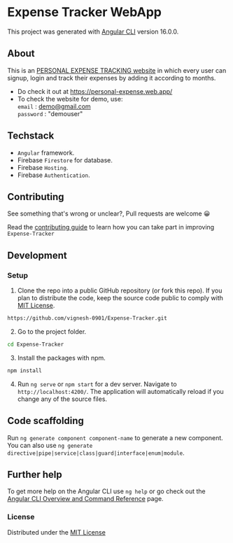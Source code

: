# Expense Tracker WebApp

This project was generated with [Angular CLI](https://github.com/angular/angular-cli) version 16.0.0.

## About

This is an [PERSONAL EXPENSE TRACKING website](https://personal-expense.web.app/)  in which every user can signup, login and track their expenses by adding it according to months.
- Do check it out at https://personal-expense.web.app/
- To check the website for demo, use:<br> `email` : demo@gmail.com <br> `password` : "demouser"

## Techstack

- `Angular` framework.
- Firebase `Firestore` for database.
- Firebase `Hosting`.
- Firebase `Authentication`.


## Contributing

See something that's wrong or unclear?, Pull requests are welcome 😀

Read the [contributing guide](https://github.com/vignesh-0901/Expense-Tracker/blob/main/CONTRIBUTION.md) to learn how you can take part in
improving ```Expense-Tracker```

## Development

### Setup

1. Clone the repo into a public GitHub repository (or fork this repo). If you plan to distribute the code, keep the source code public to comply with [MIT License](LICENSE).

```sh 
https://github.com/vignesh-0901/Expense-Tracker.git 
```

2. Go to the project folder.

```sh
cd Expense-Tracker
```

3. Install the packages with npm.

```sh
npm install
```
4. Run `ng serve` or `npm start` for a dev server. 
Navigate to `http://localhost:4200/`. The application will automatically reload if you change any of the source files.

## Code scaffolding

Run `ng generate component component-name` to generate a new component. You can also use `ng generate directive|pipe|service|class|guard|interface|enum|module`.

## Further help

To get more help on the Angular CLI use `ng help` or go check out the [Angular CLI Overview and Command Reference](https://angular.io/cli) page.

### License
Distributed under the [MIT License](LICENSE)
